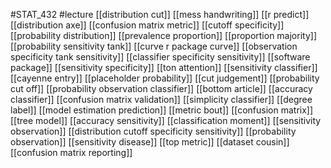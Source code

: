 #STAT_432
#lecture
[[distribution cut]]
[[mess handwriting]]
[[r predict]]
[[distribution axe]]
[[confusion matrix metric]]
[[cutoff specificity]]
[[probability distribution]]
[[prevalence proportion]]
[[proportion majority]]
[[probability sensitivity tank]]
[[curve r package curve]]
[[observation specificity tank sensitivity]]
[[classifier specificity sensitivity]]
[[software package]]
[[sensitivity specificity]]
[[ton attention]]
[[sensitivity classifier]]
[[cayenne entry]]
[[placeholder probability]]
[[cut judgement]]
[[probability cut off]]
[[probability observation classifier]]
[[bottom article]]
[[accuracy classifier]]
[[confusion matrix validation]]
[[simplicity classifier]]
[[degree label]]
[[model estimation prediction]]
[[metric bout]]
[[confusion matrix]]
[[tree model]]
[[accuracy sensitivity]]
[[classification moment]]
[[sensitivity observation]]
[[distribution cutoff specificity sensitivity]]
[[probability observation]]
[[sensitivity disease]]
[[top metric]]
[[dataset cousin]]
[[confusion matrix reporting]]
